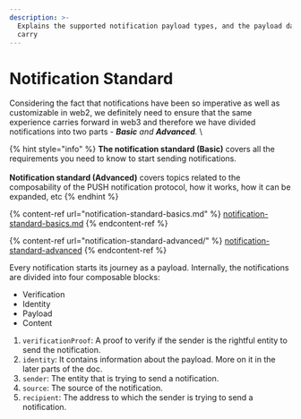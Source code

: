 ```yaml
---
description: >-
  Explains the supported notification payload types, and the payload data they
  carry
---
```


# Notification Standard

Considering the fact that notifications have been so imperative as well as customizable in web2, we definitely need to ensure that the same experience carries forward in web3 and therefore we have divided notifications into two parts - _**Basic** and **Advanced**._ \


{% hint style="info" %}
**The notification standard (Basic)** covers all the requirements you need to know to start sending notifications.\
\
**Notification standard (Advanced)** covers topics related to the composability of the PUSH notification protocol, how it works, how it can be expanded, etc
{% endhint %}

{% content-ref url="notification-standard-basics.md" %}
[notification-standard-basics.md](notification-standard-basics.md)
{% endcontent-ref %}

{% content-ref url="notification-standard-advanced/" %}
[notification-standard-advanced](notification-standard-advanced/)
{% endcontent-ref %}



Every notification starts its journey as a payload. Internally, the notifications are divided into four composable blocks:

* Verification
* Identity
* Payload
* Content

1. `verificationProof`: A proof to verify if the sender is the rightful entity to send the notification.
2. `identity`: It contains information about the payload. More on it in the later parts of the doc.
3. `sender`: The entity that is trying to send a notification.
4. `source`: The source of the notification.
5. `recipient`: The address to which the sender is trying to send a notification.
